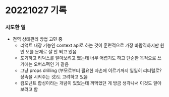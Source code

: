﻿# 20221027 기록
### 시도한 일
- 전역 상태관리 방법 고민 중
  - 리액트 내장 기능인 context api로 하는 것이 훈련적으로 가장 바람직하지만 원인 모를 문제로 잘 안 되고 있음
  - 포기하고 리덕스를 알아보려고 했는데 너무 어렵기도 하고 단순한 목적으로 쓰기에는 오버스펙인 거 같음
  - 그냥 props drilling (부모로부터 필요한 자손에 이르기까지 일일히 리터럴로? 상속을 시켜주는 것)도 고려하고 있음
  - 컴포넌트 합성이라는 개념이 있었는데 까먹었던 게 방금 생각나서 이것도 알아보려고 함
